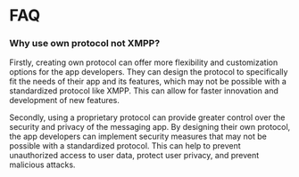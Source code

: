 # FAQ

### Why use own protocol not XMPP?
Firstly, creating own protocol can offer more flexibility and customization options for the app developers. They can design the protocol to specifically fit the needs of their app and its features, which may not be possible with a standardized protocol like XMPP. This can allow for faster innovation and development of new features.

Secondly, using a proprietary protocol can provide greater control over the security and privacy of the messaging app. By designing their own protocol, the app developers can implement security measures that may not be possible with a standardized protocol. This can help to prevent unauthorized access to user data, protect user privacy, and prevent malicious attacks.
